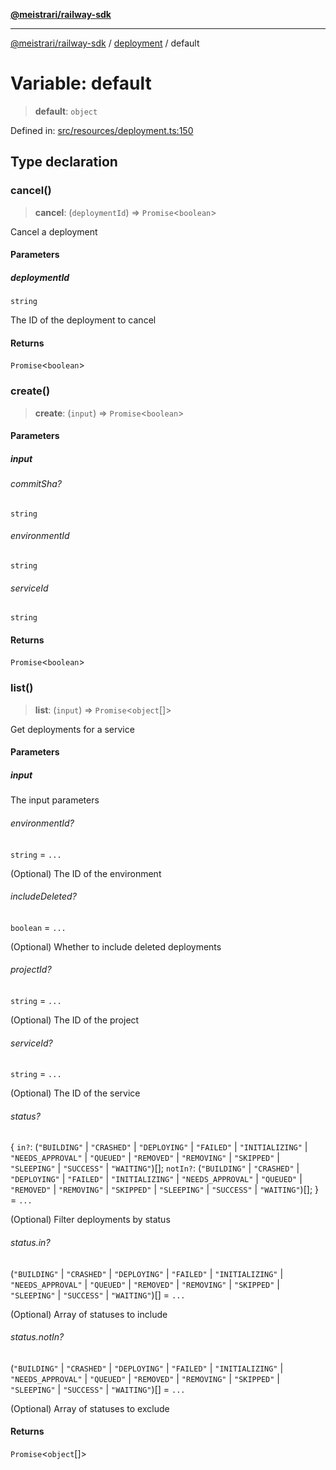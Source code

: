 [**@meistrari/railway-sdk**](../../README.md)

***

[@meistrari/railway-sdk](../../README.md) / [deployment](../README.md) / default

# Variable: default

> **default**: `object`

Defined in: [src/resources/deployment.ts:150](https://github.com/meistrari/railway-sdk/blob/50c12a64efaa7c3e3b78d9501e1fcf2fb3093eed/src/resources/deployment.ts#L150)

## Type declaration

### cancel()

> **cancel**: (`deploymentId`) => `Promise`\<`boolean`\>

Cancel a deployment

#### Parameters

##### deploymentId

`string`

The ID of the deployment to cancel

#### Returns

`Promise`\<`boolean`\>

### create()

> **create**: (`input`) => `Promise`\<`boolean`\>

#### Parameters

##### input

###### commitSha?

`string`

###### environmentId

`string`

###### serviceId

`string`

#### Returns

`Promise`\<`boolean`\>

### list()

> **list**: (`input`) => `Promise`\<`object`[]\>

Get deployments for a service

#### Parameters

##### input

The input parameters

###### environmentId?

`string` = `...`

(Optional) The ID of the environment

###### includeDeleted?

`boolean` = `...`

(Optional) Whether to include deleted deployments

###### projectId?

`string` = `...`

(Optional) The ID of the project

###### serviceId?

`string` = `...`

(Optional) The ID of the service

###### status?

\{ `in?`: (`"BUILDING"` \| `"CRASHED"` \| `"DEPLOYING"` \| `"FAILED"` \| `"INITIALIZING"` \| `"NEEDS_APPROVAL"` \| `"QUEUED"` \| `"REMOVED"` \| `"REMOVING"` \| `"SKIPPED"` \| `"SLEEPING"` \| `"SUCCESS"` \| `"WAITING"`)[]; `notIn?`: (`"BUILDING"` \| `"CRASHED"` \| `"DEPLOYING"` \| `"FAILED"` \| `"INITIALIZING"` \| `"NEEDS_APPROVAL"` \| `"QUEUED"` \| `"REMOVED"` \| `"REMOVING"` \| `"SKIPPED"` \| `"SLEEPING"` \| `"SUCCESS"` \| `"WAITING"`)[]; \} = `...`

(Optional) Filter deployments by status

###### status.in?

(`"BUILDING"` \| `"CRASHED"` \| `"DEPLOYING"` \| `"FAILED"` \| `"INITIALIZING"` \| `"NEEDS_APPROVAL"` \| `"QUEUED"` \| `"REMOVED"` \| `"REMOVING"` \| `"SKIPPED"` \| `"SLEEPING"` \| `"SUCCESS"` \| `"WAITING"`)[] = `...`

(Optional) Array of statuses to include

###### status.notIn?

(`"BUILDING"` \| `"CRASHED"` \| `"DEPLOYING"` \| `"FAILED"` \| `"INITIALIZING"` \| `"NEEDS_APPROVAL"` \| `"QUEUED"` \| `"REMOVED"` \| `"REMOVING"` \| `"SKIPPED"` \| `"SLEEPING"` \| `"SUCCESS"` \| `"WAITING"`)[] = `...`

(Optional) Array of statuses to exclude

#### Returns

`Promise`\<`object`[]\>
